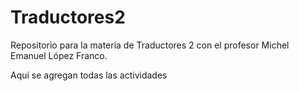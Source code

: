 # Traductores2
Repositorio para la materia de Traductores 2 con el profesor Michel Emanuel López Franco.

Aquí se agregan todas las actividades
